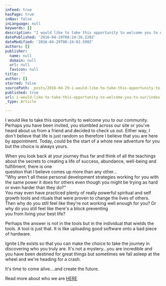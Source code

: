 ```yaml
---
inFeed: true
hasPage: true
inNav: false
inLanguage: null
keywords: []
description: "I would like to take this opportunity to welcome you to our community. Perhaps you have been invited, you stumbled across our site or you've heard about us from a friend and decided to check us out. Either way, I don't believe that life is just random so therefore I believe that you are here by appointment. Today, could be the start of a whole new adventure for you but the choice is always yours. "
datePublished: '2016-04-29T08:24:36.220Z'
dateModified: '2016-04-29T08:24:02.590Z'
authors: []
publisher:
  name: null
  domain: null
  url: null
  favicon: null
title: ''
author: []
starred: false
sourcePath: _posts/2016-04-29-i-would-like-to-take-this-opportunity-to-welcome-you-to-our.md
published: true
url: i-would-like-to-take-this-opportunity-to-welcome-you-to-our/index.html
_type: Article

---
```

I would like to take this opportunity to welcome you to our community. Perhaps you have been invited, you stumbled across our site or you've heard about us from a friend and decided to check us out. Either way, I don't believe that life is just random so therefore I believe that you are here by appointment. Today, could be the start of a whole new adventure for you but the choice is always yours. 

When you look back at your journey thus far and think of all the teachings about the secrets to creating a life of success, abundance, well-being and fulfillment, there is one   
question that I believe comes up more than any other...  
"Why aren't all these personal development strategies working for you with the same power it does for others even though you might be trying as hard or even harder than they do?"  
You may even have practiced plenty of really powerful spiritual and self growth tools and rituals that were proven to change the lives of others.   
Then why do you still feel like they're not working well enough for you? Or why do you still feel like there's a block preventing   
you from living your best life?

Perhaps the answer is not in the tools but in the individual that wields the tools. A tool is just that. It is like uploading good software onto a bad piece of hardware. 

Ignite Life exists so that you can make the choice to take the journey in discovering who you truly are. It's not a mystery...you are incredible and you have been destined for great things but sometimes we fall asleep at the wheel and we're heading for a crash.

It's time to come alive....and create the future.

Read more about who we are [HERE][0]

[0]: http://ignitelifecommunity.ning.com/who-are-we